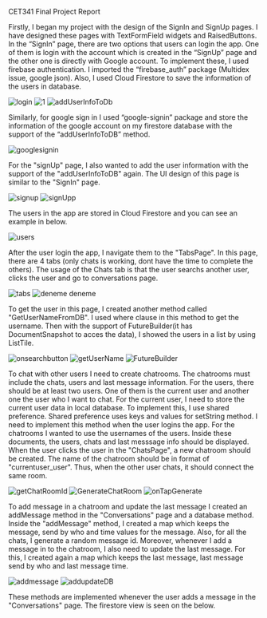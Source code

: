 CET341 Final Project Report


Firstly, I began my project with the design of the SignIn and SignUp pages. I have designed these pages with TextFormField widgets and RaisedButtons. In the “SignIn” page, there are two options that users can login the app. One of them is login with the account which is created in the “SignUp” page and the other one is directly with Google account. To implement these, I used firebase authentication. I imported the “firebase_auth” package (Multidex issue, google json).  Also, I used Cloud Firestore to save the information of the users in database. 


![login](https://user-images.githubusercontent.com/73463728/108489731-f5e36e00-72b2-11eb-9029-05d344ce0c97.PNG)
![1](https://user-images.githubusercontent.com/73463728/108489920-304d0b00-72b3-11eb-875f-9d4bd1d4df88.PNG)
![addUserInfoToDb](https://user-images.githubusercontent.com/73463728/108490071-5d012280-72b3-11eb-93b2-8e4fb3859473.PNG)


Similarly, for google sign in I used “google-signin” package and store the information of the google account on my firestore database with the support of the “addUserInfoToDB” method.

![googlesignin](https://user-images.githubusercontent.com/73463728/108490475-d567e380-72b3-11eb-888c-11fa36242d82.PNG)

For the "signUp" page, I also wanted to add the user information with the support of the "addUserInfoToDB" again. The UI design of this page is similar to the "SignIn" page.

![signup](https://user-images.githubusercontent.com/73463728/108491137-95553080-72b4-11eb-99f9-baf384a137ba.PNG)
![signUpp](https://user-images.githubusercontent.com/73463728/108491313-cc2b4680-72b4-11eb-84dd-f9f2d19e44c8.PNG)

The users in the app are stored in Cloud Firestore and you can see an example in below.

![users](https://user-images.githubusercontent.com/73463728/108491589-288e6600-72b5-11eb-887b-b51c392f2bd2.PNG)

After the user login the app, I navigate them to the "TabsPage". In this page, there are 4 tabs (only chats is working, dont have the time to complete the others). The usage of the Chats tab is that the user searchs another user, clicks the user and go to conversations page.

![tabs](https://user-images.githubusercontent.com/73463728/108492105-cda93e80-72b5-11eb-8f73-99f34c0ce0f2.PNG)
![deneme deneme](https://user-images.githubusercontent.com/73463728/108492255-fb8e8300-72b5-11eb-839b-35a245601220.PNG)

To get the user in this page, I created another method called "GetUserNameFromDB". I used where clause in this method to get the username. Then with the support of FutureBuilder(it has DocumentSnapshot to acces the data), I showed the users in a list by using ListTile.

![onsearchbutton](https://user-images.githubusercontent.com/73463728/108493169-1281a500-72b7-11eb-8722-ac7079a7c8d3.PNG)
![getUserName](https://user-images.githubusercontent.com/73463728/108493238-24634800-72b7-11eb-96b9-ce111a68a700.PNG)
![FutureBuilder](https://user-images.githubusercontent.com/73463728/108493296-3513be00-72b7-11eb-9018-720fe0f1c42f.PNG)

To chat with other users I need to create chatrooms. The chatrooms must include the chats, users and last message information. For the users, there should be at least two users. One of them is the current user and another one the user who I want to chat. For the current user, I need to store the current user data in local database. To implement this, I use shared preference. Shared preference uses keys and values for setString method. I need to implement this method when the user logins the app. For the chatrooms I wanted to use the usernames of the users. Inside these documents, the users, chats and last messsage info should be displayed. When the user clicks the user in the "ChatsPage", a new chatroom should be created. The name of the chatroom should be in format of "currentuser_user". Thus, when the other user chats, it should connect the same room.

![getChatRoomId](https://user-images.githubusercontent.com/73463728/108500042-40b7b280-72c0-11eb-9db5-1611f361dcd7.PNG)
![GenerateChatRoom](https://user-images.githubusercontent.com/73463728/108500096-56c57300-72c0-11eb-9065-52c4fe5bf14b.PNG)
![onTapGenerate](https://user-images.githubusercontent.com/73463728/108500293-9b510e80-72c0-11eb-9bd4-bb034e9aa300.PNG)

To add message in a chatroom and update the last message I created an addMessage method in the "Conversations" page and a database method. Inside the "addMessage" method, I created a map which keeps the message, send by who and time values for the message. Also, for all the chats, I generate a random message id. Moreover, whenever I add a message in to the chatroom, I also need to update the last message. For this, I created again a map which keeps the last message, last message send by who and last message time.

![addmessage](https://user-images.githubusercontent.com/73463728/108501338-35fe1d00-72c2-11eb-9e8b-d145b9344770.PNG)
![addupdateDB](https://user-images.githubusercontent.com/73463728/108501399-47dfc000-72c2-11eb-81d4-e60f5ba8e4e7.PNG)

These methods are implemented whenever the user adds a message in the "Conversations" page. The firestore view is seen on the below.



